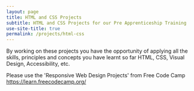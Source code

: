 ```yaml
---
layout: page
title: HTML and CSS Projects
subtitle: HTML and CSS Projects for our Pre Apprenticeship Training
use-site-title: true
permalink: /projects/html-css
---
```


By working on these projects you have the opportunity of applying all the skills, principles and concepts you have learnt so far HTML, CSS, Visual Design, Accessibility, etc.

Please use the 'Responsive Web Design Projects' from Free Code Camp
https://learn.freecodecamp.org/
